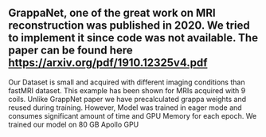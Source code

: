 ## GrappaNet, one of the great work on MRI reconstruction was published in 2020. We tried to implement it since code was not available. The paper can be found here https://arxiv.org/pdf/1910.12325v4.pdf

Our Dataset is small and acquired with different imaging conditions than fastMRI dataset. This example has been shown for MRIs acquired with 9 coils. Unlike GrappNet paper we have precalculated grappa weights and reused during training. However, Model was trained in eager mode and consumes significant amount of time and GPU Memory for each epoch. We trained our model on 80 GB Apollo GPU
